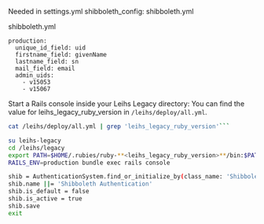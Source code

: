 Needed in settings.yml
shibboleth_config: shibboleth.yml

shibboleth.yml
```
production:
  unique_id_field: uid
  firstname_field: givenName
  lastname_field: sn
  mail_field: email
  admin_uids:
    - v15053
    - v15067
```

Start a Rails console inside your Leihs Legacy directory:
You can find the value for leihs_legacy_ruby_version in ```/leihs/deploy/all.yml```.
```bash
cat /leihs/deploy/all.yml | grep 'leihs_legacy_ruby_version'```
```
```bash
su leihs-legacy
cd /leihs/legacy
export PATH=$HOME/.rubies/ruby-**<leihs_legacy_ruby_version>**/bin:$PATH
RAILS_ENV=production bundle exec rails console
```

```bash
shib = AuthenticationSystem.find_or_initialize_by(class_name: 'ShibbolethAuthentication')
shib.name ||= 'Shibboleth Authentication'
shib.is_default = false
shib.is_active = true
shib.save
exit
```
